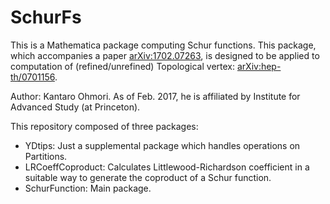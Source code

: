 # SchurFs

This is a Mathematica package computing Schur functions.
This package, which accompanies a paper [arXiv:1702.07263](https://arxiv.org/abs/1702.07263), is designed to be applied to computation of (refined/unrefined) Topological vertex: [arXiv:hep-th/0701156](https://arxiv.org/abs/hep-th/0701156). 

Author: Kantaro Ohmori. As of Feb. 2017, he is affiliated by Institute for Advanced Study (at Princeton).

This repository composed of three packages:
* YDtips: Just a supplemental package which handles operations on Partitions.
* LRCoeffCoproduct: Calculates Littlewood-Richardson coefficient in a suitable way to generate the coproduct of a Schur function.
* SchurFunction: Main package.
